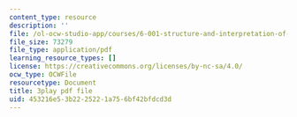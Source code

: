 ```yaml
---
content_type: resource
description: ''
file: /ol-ocw-studio-app/courses/6-001-structure-and-interpretation-of-computer-programs-spring-2005/453216e53b2225221a756bf42bfdcd3d_PEwZL3H2oKg.pdf
file_size: 73279
file_type: application/pdf
learning_resource_types: []
license: https://creativecommons.org/licenses/by-nc-sa/4.0/
ocw_type: OCWFile
resourcetype: Document
title: 3play pdf file
uid: 453216e5-3b22-2522-1a75-6bf42bfdcd3d
---
```

